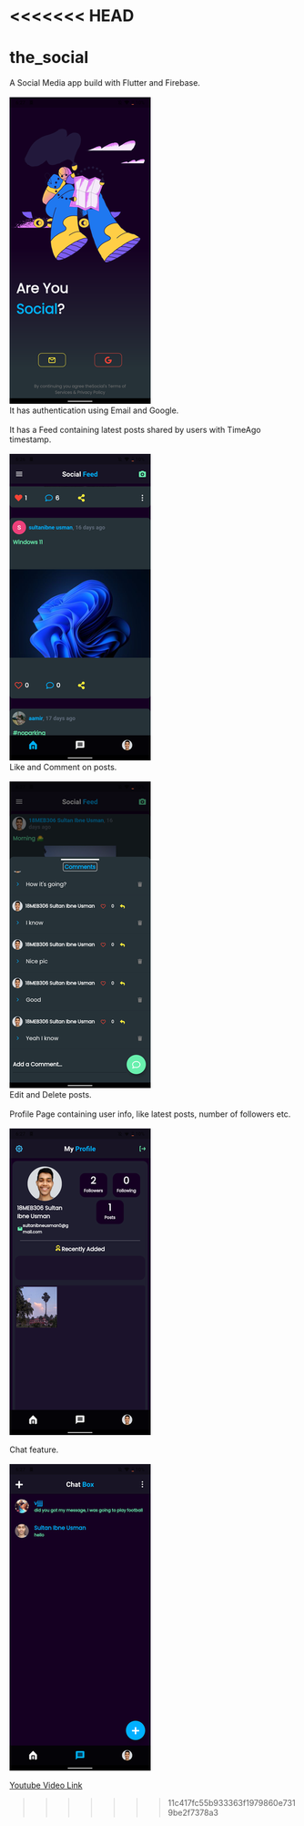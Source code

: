 <<<<<<< HEAD
=======
# the_social

A Social Media app build with Flutter and Firebase.<br><br>
![Landing](https://github.com/sultanhunter/The-Social/blob/main/assets/images/oie_3154451RrIYHu4h.png)<br>
It has authentication using Email and Google.<br><br>
It has a Feed containing latest posts shared by users with TimeAgo timestamp.<br><br>
![Feed](https://github.com/sultanhunter/The-Social/blob/main/assets/images/oie_315406dRTybad1.png)<br>
Like and Comment on posts.<br><br>
![Comments](https://github.com/sultanhunter/The-Social/blob/main/assets/images/oie_315475l3r4Qa1w.png)<br>
Edit and Delete posts.<br><br>
Profile Page containing user info, like latest posts, number of followers etc.<br><br>
![Profile](https://github.com/sultanhunter/The-Social/blob/main/assets/images/oie_3154948As8tas3S.png)<br>

Chat feature.<br><br>
![Chat](https://github.com/sultanhunter/The-Social/blob/main/assets/images/oie_31551394L47CYOs.png)<br>

[Youtube Video Link](https://youtu.be/pGj6G2ghOw8)

>>>>>>> 11c417fc55b933363f1979860e7319be2f7378a3
